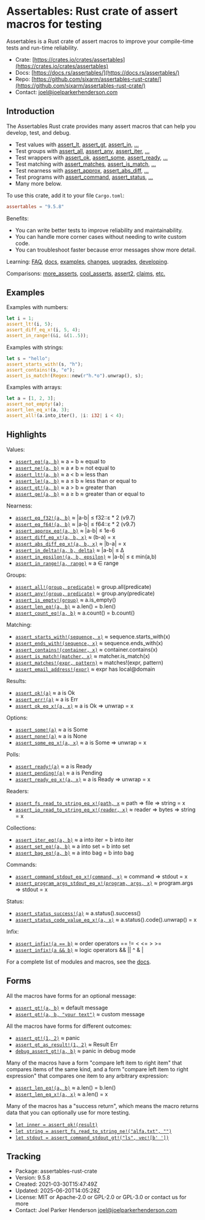 <!--
tags: #assert #assertion #rust #testing #macros #tdd #testdrivendevelopment
-->

# Assertables: Rust crate of assert macros for testing

Assertables is a Rust crate of assert macros to improve your compile-time tests and run-time reliability.

* Crate: [https://crates.io/crates/assertables](https://crates.io/crates/assertables)
* Docs: [https://docs.rs/assertables/](https://docs.rs/assertables/)
* Repo: [https://github.com/sixarm/assertables-rust-crate/](https://github.com/sixarm/assertables-rust-crate/)
* Contact: [joel@joelparkerhenderson.com](mailto:joel@joelparkerhenderson.com)

## Introduction

The Assertables Rust crate provides many assert macros
that can help you develop, test, and debug.

* Test values with
  [assert_lt](https://docs.rs/assertables/9.6.1/assertables/assert_lt),
  [assert_gt](https://docs.rs/assertables/9.6.1/assertables/assert_gt),
  [assert_in](https://docs.rs/assertables/9.6.1/assertables/assert_in),
  […](https://docs.rs/assertables)
* Test groups with
  [assert_all](https://docs.rs/assertables/9.6.1/assertables/assert_all),
  [assert_any](https://docs.rs/assertables/9.6.1/assertables/assert_any),
  [assert_iter](https://docs.rs/assertables/9.6.1/assertables/assert_iter),
  […](https://docs.rs/assertables)
* Test wrappers with
  [assert_ok](https://docs.rs/assertables/9.6.1/assertables/assert_ok),
  [assert_some](https://docs.rs/assertables/9.6.1/assertables/assert_some),
  [assert_ready](https://docs.rs/assertables/9.6.1/assertables/assert_ready),
  […](https://docs.rs/assertables)
* Test matching with
  [assert_matches](https://docs.rs/assertables/9.6.1/assertables/assert_matches),
  [assert_is_match](https://docs.rs/assertables/9.6.1/assertables/assert_is_match),
  […](https://docs.rs/assertables)
* Test nearness with
  [assert_approx](https://docs.rs/assertables/9.6.1/assertables/assert_approx),
  [assert_abs_diff](https://docs.rs/assertables/9.6.1/assertables/assert_abs_diff),
  […](https://docs.rs/assertables/)
* Test programs with
  [assert_command](https://docs.rs/assertables/9.6.1/assertables/assert_command),
  [assert_status](https://docs.rs/assertables/9.6.1/assertables/assert_staus),
  […](https://docs.rs/assertables)
* Many more below.

To use this crate, add it to your file `Cargo.toml`:

```toml
assertables = "9.5.8"
```

Benefits:

* You can write better tests to improve reliability and maintainability.
* You can handle more corner cases without needing to write custom code.
* You can troubleshoot faster because error messages show more detail.

Learning:
[FAQ](https://github.com/SixArm/assertables-rust-crate/tree/main/help/faq),
[docs](https://docs.rs/assertables/),
[examples](https://github.com/SixArm/assertables-rust-crate/blob/main/tests/examples/),
[changes](https://github.com/SixArm/assertables-rust-crate/tree/main/CHANGES.md),
[upgrades](https://github.com/SixArm/assertables-rust-crate/tree/main/help/upgrades/upgrade-from-version-8-to-9),
[developing](https://github.com/SixArm/assertables-rust-crate/tree/main/help/developing/).

Comparisons:
[more_asserts](https://github.com/SixArm/assertables-rust-crate/tree/main/help/comparisons/more_asserts),
[cool_asserts](https://github.com/SixArm/assertables-rust-crate/tree/main/help/comparisons/cool_asserts),
[assert2](https://github.com/SixArm/assertables-rust-crate/tree/main/help/comparisons/assert2),
[claims](https://github.com/SixArm/assertables-rust-crate/tree/main/help/comparisons/claims),
[etc.](https://github.com/SixArm/assertables-rust-crate/tree/main/help/comparisons)

## Examples

Examples with numbers:

```rust
let i = 1;
assert_lt!(i, 5);
assert_diff_eq_x!(i, 5, 4);
assert_in_range!(&i, &(1..5));
```

Examples with strings:

```rust
let s = "hello";
assert_starts_with!(s, "h");
assert_contains!(s, "e");
assert_is_match!(Regex::new(r"h.*o").unwrap(), s);
```

Examples with arrays:

```rust
let a = [1, 2, 3];
assert_not_empty!(a);
assert_len_eq_x!(a, 3);
assert_all!(a.into_iter(), |i: i32| i < 4);
```

## Highlights

Values:

* [`assert_eq!(a, b)`](https://docs.rs/assertables/9.6.1/assertables/assert_eq) ≈ a = b ≈ equal to
* [`assert_ne!(a, b)`](https://docs.rs/assertables/9.6.1/assertables/assert_ne) ≈ a ≠ b ≈ not equal to
* [`assert_lt!(a, b)`](https://docs.rs/assertables/9.6.1/assertables/assert_lt) ≈ a < b ≈ less than
* [`assert_le!(a, b)`](https://docs.rs/assertables/9.6.1/assertables/assert_le) ≈ a ≤ b ≈ less than or equal to
* [`assert_gt!(a, b)`](https://docs.rs/assertables/9.6.1/assertables/assert_gt) ≈ a > b ≈ greater than
* [`assert_ge!(a, b)`](https://docs.rs/assertables/9.6.1/assertables/assert_ge) ≈ a ≥ b ≈ greater than or equal to

Nearness:

* [`assert_eq_f32!(a, b)`](https://docs.rs/assertables/9.6.1/assertables/assert_eq_f32/assert_eq_f32) ≈ |a-b| ≤ f32::ε * 2 (v9.7)
* [`assert_eq_f64!(a, b)`](https://docs.rs/assertables/9.6.1/assertables/assert_eq_f64/assert_eq_f64) ≈ |a-b| ≤ f64::ε * 2 (v9.7)
* [`assert_approx_eq!(a, b)`](https://docs.rs/assertables/9.6.1/assertables/assert_approx/assert_approx_eq) ≈ |a-b| ≤ 1e-6
* [`assert_diff_eq_x!(a, b, x)`](https://docs.rs/assertables/9.6.1/assertables/assert_diff/assert_diff_eq_x) ≈ (b-a) = x
* [`assert_abs_diff_eq_x!(a, b, x)`](https://docs.rs/assertables/9.6.1/assertables/assert_abs_diff/assert_abs_diff_eq_x) ≈ |b-a| = x
* [`assert_in_delta!(a, b, delta)`](https://docs.rs/assertables/9.6.1/assertables/assert_in/assert_in_delta) ≈ |a-b| ≤ Δ
* [`assert_in_epsilon!(a, b, epsilon)`](https://docs.rs/assertables/9.6.1/assertables/assert_in/assert_in_epsilon) ≈ |a-b| ≤ ε min(a,b)
* [`assert_in_range!(a, range)`](https://docs.rs/assertables/9.6.1/assertables/assert_in/assert_in_range) ≈ a ∈ range

Groups:

* [`assert_all!(group, predicate)`](https://docs.rs/assertables/9.6.1/assertables/assert_all) ≈ group.all(predicate)
* [`assert_any!(group, predicate)`](https://docs.rs/assertables/9.6.1/assertables/assert_any) ≈ group.any(predicate)
* [`assert_is_empty!(group)`](https://docs.rs/assertables/9.6.1/assertables/assert_is_empty/assert_is_empty) ≈ a.is_empty()
* [`assert_len_eq!(a, b)`](https://docs.rs/assertables/9.6.1/assertables/assert_len/assert_len_eq) ≈ a.len() = b.len()
* [`assert_count_eq!(a, b)`](https://docs.rs/assertables/9.6.1/assertables/assert_count/assert_count_eq) ≈ a.count() = b.count()

Matching:

* [`assert_starts_with!(sequence, x)`](https://docs.rs/assertables/9.6.1/assertables/assert_starts_with) ≈ sequence.starts_with(x)
* [`assert_ends_with!(sequence, x)`](https://docs.rs/assertables/9.6.1/assertables/assert_ends_with) ≈ sequence.ends_with(x)
* [`assert_contains!(container, x)`](https://docs.rs/assertables/9.6.1/assertables/assert_contains) ≈ container.contains(x)
* [`assert_is_match!(matcher, x)`](https://docs.rs/assertables/9.6.1/assertables/assert_is_match) ≈ matcher.is_match(x)
* [`assert_matches!(expr, pattern)`](https://docs.rs/assertables/9.6.1/assertables/assert_matches) ≈ matches!(expr, pattern)
* [`assert_email_address!(expr)`](https://docs.rs/assertables/9.6.1/assertables/assert_email_address) ≈ expr has local@domain

Results:

* [`assert_ok!(a)`](https://docs.rs/assertables/9.6.1/assertables/assert_ok) ≈ a is Ok
* [`assert_err!(a)`](https://docs.rs/assertables/9.6.1/assertables/assert_err) ≈ a is Err
* [`assert_ok_eq_x!(a, x)`](https://docs.rs/assertables/9.6.1/assertables/assert_ok/assert_ok_eq_x) ≈ a is Ok ⇒ unwrap = x

Options:

* [`assert_some!(a)`](https://docs.rs/assertables/9.6.1/assertables/assert_some) ≈ a is Some
* [`assert_none!(a)`](https://docs.rs/assertables/9.6.1/assertables/assert_none) ≈ a is None
* [`assert_some_eq_x!(a, x)`](https://docs.rs/assertables/9.6.1/assertables/assert_some/assert_some_eq_x) ≈ a is Some ⇒ unwrap = x

Polls:

* [`assert_ready!(a)`](https://docs.rs/assertables/9.6.1/assertables/assert_ready) ≈ a is Ready
* [`assert_pending!(a)`](https://docs.rs/assertables/9.6.1/assertables/assert_pending) ≈ a is Pending
* [`assert_ready_eq_x!(a, x)`](https://docs.rs/assertables/9.6.1/assertables/assert_ready/assert_ready_eq_x) ≈ a is Ready ⇒ unwrap = x

Readers:

* [`assert_fs_read_to_string_eq_x!(path, x`](https://docs.rs/assertables/9.6.1/assertables/assert_fs_read_to_string) ≈ path ⇒ file ⇒ string = x
* [`assert_io_read_to_string_eq_x!(reader, x)`](https://docs.rs/assertables/9.6.1/assertables/assert_io_read_to_string) ≈ reader ⇒ bytes ⇒ string = x

Collections:

* [`assert_iter_eq!(a, b)`](https://docs.rs/assertables/9.6.1/assertables/assert_iter) ≈ a into iter = b into iter
* [`assert_set_eq!(a, b)`](https://docs.rs/assertables/9.6.1/assertables/assert_set) ≈ a into set = b into set
* [`assert_bag_eq!(a, b)`](https://docs.rs/assertables/9.6.1/assertables/assert_bag) ≈ a into bag = b into bag

Commands:

* [`assert_command_stdout_eq_x!(command, x)`](https://docs.rs/assertables/9.6.1/assertables/assert_command) ≈ command ⇒ stdout = x
* [`assert_program_args_stdout_eq_x!(program, args, x)`](https://docs.rs/assertables/9.6.1/assertables/assert_program_args) ≈ program.args ⇒ stdout = x

Status:

* [`assert_status_success!(a)`](https://docs.rs/assertables/9.6.1/assertables/assert_status/assert_status_success) ≈ a.status().success()
* [`assert_status_code_value_eq_x!(a, x)`](https://docs.rs/assertables/9.6.1/assertables/assert_status/assert_status_code_value_eq_x) ≈ a.status().code().unwrap() = x

Infix:

* [`assert_infix!(a == b)`](https://docs.rs/assertables/9.6.1/assertables/assert_infix) ≈ order operators == != < <= > >=
* [`assert_infix!(a && b)`](https://docs.rs/assertables/9.6.1/assertables/assert_infix) ≈ logic operators && || ^ & |

For a complete list of modules and macros, see the [docs](https://docs.rs/assertables/).


## Forms

All the macros have forms for an optional message:

* [`assert_gt!(a, b)`](https://docs.rs/assertables/9.6.1/assertables/macro.assert_gt.html) ≈ default message
* [`assert_gt!(a, b, "your text")`](https://docs.rs/assertables/9.6.1/assertables/macro.assert_gt.html) ≈ custom message

All the macros have forms for different outcomes:

* [`assert_gt!(1, 2)`](https://docs.rs/assertables/9.6.1/assertables/macro.assert_gt.html) ≈ panic
* [`assert_gt_as_result!(1, 2)`](https://docs.rs/assertables/9.6.1/assertables/macro.assert_gt_as_result.html) ≈  Result Err
* [`debug_assert_gt!(a, b)`](https://docs.rs/assertables/9.6.1/assertables/macro.debug_assert_gt.html) ≈ panic in debug mode

Many of the macros have a form "compare left item to right item" that compares
items of the same kind, and a form "compare left item to right expression" that
compares one item to any arbitrary expression:

* [`assert_len_eq!(a, b)`](https://docs.rs/assertables/9.6.1/assertables/macro.assert_ok_eq.html) ≈ a.len() = b.len()
* [`assert_len_eq_x!(a, x)`](https://docs.rs/assertables/9.6.1/assertables/macro.assert_ok_eq_x.html) ≈ a.len() = x

Many of the macros has a "success return", which means the macro returns data that you can optionally use for more testing.

* [`let inner = assert_ok!(result)`](https://docs.rs/assertables/9.6.1/assertables/macro.assert_ok.html)
* [`let string = assert_fs_read_to_string_ne!("alfa.txt", "")`](https://docs.rs/assertables/9.6.1/assertables/macro.assert_fs_read_to_string_ne.html)
* [`let stdout = assert_command_stdout_gt!("ls", vec![b' '])`](https://docs.rs/assertables/9.6.1/assertables/macro.assert_command_stdout_gt.html)

## Tracking

* Package: assertables-rust-crate
* Version: 9.5.8
* Created: 2021-03-30T15:47:49Z
* Updated: 2025-06-20T14:05:28Z
* License: MIT or Apache-2.0 or GPL-2.0 or GPL-3.0 or contact us for more
* Contact: Joel Parker Henderson <joel@joelparkerhenderson.com>
